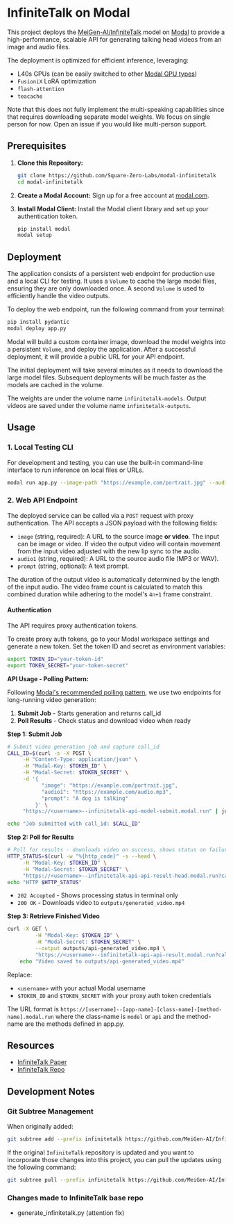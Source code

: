 # InfiniteTalk on Modal

This project deploys the [MeiGen-AI/InfiniteTalk](https://github.com/MeiGen-AI/InfiniteTalk) model on [Modal](https://modal.com) to provide a high-performance, scalable API for generating talking head videos from an image and audio files.

The deployment is optimized for efficient inference, leveraging:

- L40s GPUs (can be easily switched to other [Modal GPU types](https://modal.com/docs/guide/gpu#specifying-gpu-type))
- `FusioniX` LoRA optimization
- `flash-attention`
- `teacache`

Note that this does not fully implement the multi-speaking capabilities since that requires downloading separate model weights. We focus on single person for now. Open an issue if you would like multi-person support.

## Prerequisites

1. **Clone this Repository:**

   ```bash
   git clone https://github.com/Square-Zero-Labs/modal-infinitetalk
   cd modal-infinitetalk
   ```

2. **Create a Modal Account:** Sign up for a free account at [modal.com](https://modal.com).

3. **Install Modal Client:** Install the Modal client library and set up your authentication token.
   ```bash
   pip install modal
   modal setup
   ```

## Deployment

The application consists of a persistent web endpoint for production use and a local CLI for testing. It uses a `Volume` to cache the large model files, ensuring they are only downloaded once. A second `Volume` is used to efficiently handle the video outputs.

To deploy the web endpoint, run the following command from your terminal:

```bash
pip install pydantic
modal deploy app.py
```

Modal will build a custom container image, download the model weights into a persistent `Volume`, and deploy the application. After a successful deployment, it will provide a public URL for your API endpoint.

The initial deployment will take several minutes as it needs to download the large model files. Subsequent deployments will be much faster as the models are cached in the volume.

The weights are under the volume name `infinitetalk-models`.
Output videos are saved under the volume name `infinitetalk-outputs`.

## Usage

### 1. Local Testing CLI

For development and testing, you can use the built-in command-line interface to run inference on local files or URLs.

```bash
modal run app.py --image-path "https://example.com/portrait.jpg" --audio1-path "https://example.com/audio.mp3" --prompt "A dog talking" --output-path outputs/my_video.mp4
```

### 2. Web API Endpoint

The deployed service can be called via a `POST` request with proxy authentication. The API accepts a JSON payload with the following fields:

- `image` (string, required): A URL to the source image **or video**. The input can be image or video. If video the output video will contain movement from the input video adjusted with the new lip sync to the audio.
- `audio1` (string, required): A URL to the source audio file (MP3 or WAV).
- `prompt` (string, optional): A text prompt.

The duration of the output video is automatically determined by the length of the input audio. The video frame count is calculated to match this combined duration while adhering to the model's `4n+1` frame constraint.

#### Authentication

The API requires proxy authentication tokens.

To create proxy auth tokens, go to your Modal workspace settings and generate a new token. Set the token ID and secret as environment variables:

```bash
export TOKEN_ID="your-token-id"
export TOKEN_SECRET="your-token-secret"
```

**API Usage - Polling Pattern:**

Following [Modal's recommended polling pattern](https://modal.com/docs/guide/webhook-timeouts), we use two endpoints for long-running video generation:

1. **Submit Job** - Starts generation and returns call_id
2. **Poll Results** - Check status and download video when ready

**Step 1: Submit Job**

```bash
# Submit video generation job and capture call_id
CALL_ID=$(curl -s -X POST \
     -H "Content-Type: application/json" \
     -H "Modal-Key: $TOKEN_ID" \
     -H "Modal-Secret: $TOKEN_SECRET" \
     -d '{
           "image": "https://example.com/portrait.jpg",
           "audio1": "https://example.com/audio.mp3",
           "prompt": "A dog is talking"
         }' \
     "https://<username>--infinitetalk-api-model-submit.modal.run" | jq -r '.call_id')

echo "Job submitted with call_id: $CALL_ID"
```

**Step 2: Poll for Results**

```bash
# Poll for results - downloads video on success, shows status on failure
HTTP_STATUS=$(curl -w "%{http_code}" -s --head \
     -H "Modal-Key: $TOKEN_ID" \
     -H "Modal-Secret: $TOKEN_SECRET" \
     "https://<username>--infinitetalk-api-api-result-head.modal.run?call_id=$CALL_ID")
echo "HTTP $HTTP_STATUS"
```

- `202 Accepted` - Shows processing status in terminal only
- `200 OK` - Downloads video to `outputs/generated_video.mp4`

**Step 3: Retrieve Finished Video**

```bash
curl -X GET \
         -H "Modal-Key: $TOKEN_ID" \
         -H "Modal-Secret: $TOKEN_SECRET" \
         --output outputs/api-generated_video.mp4 \
         "https://<username>--infinitetalk-api-api-result.modal.run?call_id=$CALL_ID"
    echo "Video saved to outputs/api-generated_video.mp4"
```

Replace:

- `<username>` with your actual Modal username
- `$TOKEN_ID` and `$TOKEN_SECRET` with your proxy auth token credentials

The URL format is `https://[username]--[app-name]-[class-name]-[method-name].modal.run` where the class-name is `model` or `api` and the method-name are the methods defined in app.py.

## Resources

- [InfiniteTalk Paper](https://arxiv.org/pdf/2508.14033)
- [InfiniteTalk Repo](https://github.com/MeiGen-AI/InfiniteTalk)

## Development Notes

### Git Subtree Management

When originally added:

```bash
git subtree add --prefix infinitetalk https://github.com/MeiGen-AI/InfiniteTalk main --squash
```

If the original `InfiniteTalk` repository is updated and you want to incorporate those changes into this project, you can pull the updates using the following command:

```bash
git subtree pull --prefix infinitetalk https://github.com/MeiGen-AI/InfiniteTalk main --squash
```

### Changes made to InfiniteTalk base repo

- generate_infinitetalk.py (attention fix)

